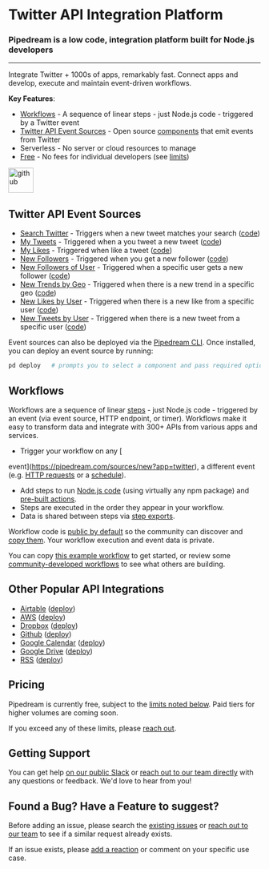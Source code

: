 # Twitter API Integration Platform

### Pipedream is a low code, integration platform built for Node.js developers

---

Integrate Twitter + 1000s of apps, remarkably fast. Connect apps and develop, execute and maintain event-driven workflows.

**Key Features**:

- [Workflows](#workflows) - A sequence of linear steps - just Node.js code - triggered by a Twitter event
- [Twitter API Event Sources](#twitter-api-event-sources) - Open source [components](https://github.com/PipedreamHQ/pipedream/tree/master/components) that emit events from Twitter
- Serverless - No server or cloud resources to manage
- [Free](#pricing) - No fees for individual developers (see [limits](https://docs.pipedream.com/limits/))

<a href="https://pipedream.com/new"><img src="https://i.ibb.co/n38r3KV/github.png" alt="github" border="0" height="50" /></a>

## Twitter API Event Sources

- [Search Twitter](https://pipedream.com/sources/new?app=twitter) - Triggers when a new tweet matches your search ([code](https://github.com/PipedreamHQ/pipedream/blob/master/components/twitter/search-twitter.js))
- [My Tweets](https://pipedream.com/sources/new?app=twitter) - Triggered when a you tweet a new tweet ([code](https://github.com/PipedreamHQ/pipedream/blob/master/components/twitter/my-tweets.js))
- [My Likes](https://pipedream.com/sources/new?app=twitter) - Triggered when like a tweet ([code](https://github.com/PipedreamHQ/pipedream/blob/master/components/twitter/my-liked-tweets.js))
- [New Followers](https://pipedream.com/sources/new?app=twitter) - Triggered when you get a new follower ([code](https://github.com/PipedreamHQ/pipedream/blob/master/components/twitter/new-follower-of-me.js))
- [New Followers of User](https://pipedream.com/sources/new?app=twitter) - Triggered when a specific user gets a new follower ([code](https://github.com/PipedreamHQ/pipedream/blob/master/components/twitter/new-follower-of-user.js))
- [New Trends by Geo](https://pipedream.com/sources/new?app=twitter) - Triggered when there is a new trend in a specific geo ([code](https://github.com/PipedreamHQ/pipedream/blob/master/components/twitter/new-trends-by-geo.js))
- [New Likes by User](https://pipedream.com/sources/new?app=twitter) - Triggered when there is a new like from a specific user ([code](https://github.com/PipedreamHQ/pipedream/blob/master/components/twitter/tweets-liked-by-user.js))
- [New Tweets by User](https://pipedream.com/sources/new?app=twitter) - Triggered when there is a new tweet from a specific user ([code](https://github.com/PipedreamHQ/pipedream/blob/master/components/twitter/user-tweets.js))

Event sources can also be deployed via the [Pipedream CLI](https://docs.pipedream.com/cli/reference/). Once installed, you can deploy an event source by running:

```bash
pd deploy   # prompts you to select a component and pass required options
```

## Workflows

Workflows are a sequence of linear [steps](https://docs.pipedream.com/workflows/steps) - just Node.js code - triggered by an event (via event source, HTTP endpoint, or timer). Workflows make it easy to transform data and integrate with 300+ APIs from various apps and services.

- Trigger your workflow on any [

event](https://pipedream.com/sources/new?app=twitter), a different event (e.g. [HTTP requests](https://docs.pipedream.com/workflows/steps/triggers/#http) or a [schedule](https://docs.pipedream.com/workflows/steps/triggers/#cron-scheduler)).

- Add steps to run [Node.js code](https://docs.pipedream.com/workflows/steps/code/) (using virtually any npm package) and [pre-built actions](https://docs.pipedream.com/workflows/steps/actions/).
- Steps are executed in the order they appear in your workflow.
- Data is shared between steps via [step exports](https://docs.pipedream.com/workflows/steps/#step-exports).

Workflow code is [public by default](https://docs.pipedream.com/public-workflows/) so the community can discover and [copy them](https://docs.pipedream.com/workflows/copy/). Your workflow execution and event data is private.

You can copy [this example workflow](https://pipedream.com/@tod/use-http-requests-to-trigger-a-workflow-p_6lCy5y/readme) to get started, or review some [community-developed workflows](https://pipedream.com/explore) to see what others are building.

## Other Popular API Integrations

- [Airtable](https://github.com/PipedreamHQ/pipedream/tree/master/components/airtable) ([deploy](https://pipedream.com/sources/new?app=airtable))
- [AWS](https://github.com/PipedreamHQ/pipedream/tree/master/components/aws) ([deploy](https://pipedream.com/sources/new?app=aws))
- [Dropbox](https://github.com/PipedreamHQ/pipedream/tree/master/components/dropbox) ([deploy](https://pipedream.com/sources/new?app=dropbox))
- [Github](https://github.com/PipedreamHQ/pipedream/tree/master/components/github) ([deploy](https://pipedream.com/sources/new?app=github))
- [Google Calendar](https://github.com/PipedreamHQ/pipedream/tree/master/components/google-calendar) ([deploy](https://pipedream.com/sources/new?app=google-calendar))
- [Google Drive](https://github.com/PipedreamHQ/pipedream/tree/master/components/google-drive) ([deploy](https://pipedream.com/sources/new?app=google-drive))
- [RSS](https://github.com/PipedreamHQ/pipedream/tree/master/components/rss) ([deploy](https://pipedream.com/sources/new?app=rss))

## Pricing

Pipedream is currently free, subject to the [limits noted below](https://docs.pipedream.com/limits/). Paid tiers for higher volumes are coming soon.

If you exceed any of these limits, please [reach out](https://docs.pipedream.com/support/).

## Getting Support

You can get help [on our public Slack](https://pipedream.com/community) or [reach out to our team directly](https://docs.pipedream.com/support/) with any questions or feedback. We'd love to hear from you!

## Found a Bug? Have a Feature to suggest?

Before adding an issue, please search the [existing issues](https://github.com/PipedreamHQ/pipedream/issues) or [reach out to our team](https://docs.pipedream.com/support/) to see if a similar request already exists.

If an issue exists, please [add a reaction](https://help.github.com/en/github/collaborating-with-issues-and-pull-requests/about-conversations-on-github) or comment on your specific use case.
